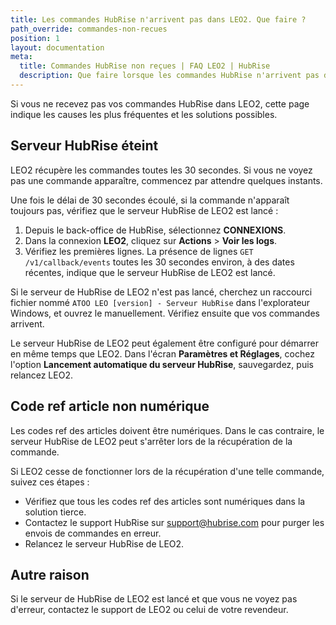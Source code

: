 ```yaml
---
title: Les commandes HubRise n'arrivent pas dans LEO2. Que faire ?
path_override: commandes-non-recues
position: 1
layout: documentation
meta:
  title: Commandes HubRise non reçues | FAQ LEO2 | HubRise
  description: Que faire lorsque les commandes HubRise n'arrivent pas dans LEO2 ?
---
```


Si vous ne recevez pas vos commandes HubRise dans LEO2, cette page indique les causes les plus fréquentes et les solutions possibles.

## Serveur HubRise éteint

LEO2 récupère les commandes toutes les 30 secondes. Si vous ne voyez pas une commande apparaître, commencez par attendre quelques instants.

Une fois le délai de 30 secondes écoulé, si la commande n'apparaît toujours pas, vérifiez que le serveur HubRise de LEO2 est lancé :

1. Depuis le back-office de HubRise, sélectionnez **CONNEXIONS**.
1. Dans la connexion **LEO2**, cliquez sur **Actions** > **Voir les logs**.
1. Vérifiez les premières lignes. La présence de lignes `GET /v1/callback/events` toutes les 30 secondes environ, à des dates récentes, indique que le serveur HubRise de LEO2 est lancé.

Si le serveur de HubRise de LEO2 n'est pas lancé, cherchez un raccourci fichier nommé `ATOO LEO [version] - Serveur HubRise` dans l'explorateur Windows, et ouvrez le manuellement. Vérifiez ensuite que vos commandes arrivent.

Le serveur HubRise de LEO2 peut également être configuré pour démarrer en même temps que LEO2. Dans l'écran **Paramètres et Réglages**, cochez l'option **Lancement automatique du serveur HubRise**, sauvegardez, puis relancez LEO2.

## Code ref article non numérique

Les codes ref des articles doivent être numériques. Dans le cas contraire, le serveur HubRise de LEO2 peut s'arrêter lors de la récupération de la commande.

Si LEO2 cesse de fonctionner lors de la récupération d'une telle commande, suivez ces étapes :

- Vérifiez que tous les codes ref des articles sont numériques dans la solution tierce.
- Contactez le support HubRise sur support@hubrise.com pour purger les envois de commandes en erreur.
- Relancez le serveur HubRise de LEO2.

## Autre raison

Si le serveur de HubRise de LEO2 est lancé et que vous ne voyez pas d'erreur, contactez le support de LEO2 ou celui de votre revendeur.
